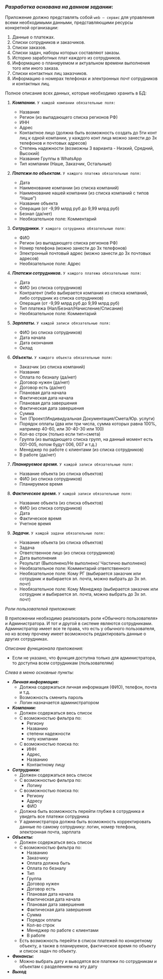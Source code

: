 ### *Разработка основана на данном задании*:

Приложение должно представлять собой `web – сервис` для управления всеми необходимыми данными, представляющими ресурсы конкретной организации: 

1.	Данные о платежах.
2.	Списки сотрудников и заказчиков.
3.	Списки заказов.
4.	Списки задач, наборы которых составляют заказы.
5.	Историю заработных плат каждого из сотрудников. 
6.	Информацию о планируемом и актуальном времени выполнения того или иного заказа.
7.	Списки контактных лиц заказчиков.
8.	Информацию о номерах телефонах и электронных почт сотрудников и контактных лиц. 

Полное описание всех данных, которые необходимо хранить в БД:

1.	**_Компании._** `У каждой компании обязательные поля: `
    * Название
    * Регион (из выпадающего списка регионов РФ)
    * ИНН
    * Адрес
    * Контактное лицо (должна быть возможность создать до 5ти конт лиц к одной компании, у каждого конт лица можно занести до 3х телефонов и почтовых адресов)
    * Степень надежности (возможны 3 варианта - Низкий, Средний, Высокий)
    * Название Группы в WhatsApp
    * Тип компании (Наше, Заказчик, Остальные)

2.	**_Платежи по объектам._** `У каждого платежа обязательные поля: `
    * Дата
    * Наименование компании (из списка компаний)
    * Наименование нашей компании (из списка компаний с типов “Наше”) 
    * Название объекта
    * Операция (от -9,99 млрд руб до 9,99 млрд руб)
    * Безнал (да/нет)
    * Необязательное поле: Комментарий
 
3.	**_Сотрудники._** `У каждого сотрудника обязательные поля: `
    * ФИО
    * Регион (из выпадающего списка регионов РФ)
    * Номер телефона (можно занести до 3х телефонов)
    * Электронный почтовый адрес (можно занести до 3х почтовых адресов)
    * Необязательное поле: Адрес

4.	**_Платежи сотрудников._** `У каждого платежа обязательные поля:` 
    * Дата
    * ФИО (из списка сотрудников)
    * Контрагент (либо выбирается компания из списка компаний, либо сотрудник из списка сотрудников)
    * Операция (от -9,99 млрд руб до 9,99 млрд руб)
    * Тип платежа (Нал/Безнал/Начисление/Списание)
    * Необязательное поле: Комментарий

5.	**_Зарплаты._** `У каждой записи обязательные поля:` 
    * ФИО (из списка сотрудников)
    * Дата начала
    * Дата окончания 
    * Оклад

6.	**_Объекты._** `У каждого объекта обязательные поля: `
    * Заказчик (из списка компаний)
    * Название 
    * Оплата по безналу (да/нет)
    * Договор нужен (да/нет) 
    * Договор есть (да/нет) 
    * Плановая дата начала
    * Фактическая дата начала
    * Плановая дата завершения
    * Фактическая дата завершения
    * Сумма 
    * Тип (Проект/Индивидуальная Документация/Смета/Юр. услуги)
    * Порядок оплаты (два или три числа, сумма которых равна 100%, например 40-60, или 30-40-30 или 100)
    * Кол-во строк (только если тип=смета)
    * Группа (из выпадающего списка групп, на данный момент есть 001-005, потом будут 006, 007 и т.д.)
    * Менеджер по работе с клиентами (из списка сотрудников)
    * В работе (да/нет)

7.	**_Планируемое время._** `У каждой записи обязательные поля: `
    * Название объекта (из списка объектов)
    * ФИО (из списка сотрудников)
    * Планируемое время

8.	**_Фактическое время._** `У каждой записи обязательные поля:` 
    * Название объекта (из списка объектов)
    * ФИО (из списка сотрудников)
    * Дата
    * Фактическое время
    * Учетное время

9.	**_Задачи._** `У каждой задачи обязательные поля: `
    * Название объекта (из списка объектов)
    * Задача
    * Ответственное лицо  (из списка сотрудников)
    * Дата выполнения
    * Результат (Выполнено/Не выполнено/ Частично выполнено)
    * Необязательное поле: Комментарий ответственного
    * Необязательное поле: Кому РГ (выбирается заказчик или сотрудник и выбирается эл. почта, можно выбрать до 3х эл. почт)
    * Необязательное поле: Кому Менеджер (выбирается заказчик или сотрудник и выбирается эл. почта, можно выбрать до 3х эл. почт)

_Роли пользователей приложения:_

В приложении необходимо реализовать роли «Обычного пользователя» и Администратора. И тот и другой в системе являются сотрудниками. Администратор имеет все те права, что есть у обычного пользователя, но ко всему прочему имеет возможность редактировать данные  о других сотрудниках. 

_Описание функционала приложения:_ 

  * Если не указано, что функция доступна только для администратора, то доступна всем сотрудникам (пользователям)

_Слева в меню основные пункты:_

* **_Личная информация:_** 
    * Должна содержаться личная информация (ФИО),  телефон, почта и т.д.
    * Возможность сменить пароль 
    * Логин назначается администратором
* **_Компании:_**
    * Должен содержаться весь список
    * С возможностью фильтра по:
      * Региону
      * Названию
      * степени надежности
      * типу компании
    * С возможностью поиска по: 
      * ИНН
      * Адрес,
      * Названию 
      * Контактному лицу
* **_Сотрудники:_**
    * Должен содержаться весь список
    * С возможностью фильтра по:
      * Логину
    * С возможностью поиска по: 
      * Региону
      * Адресу
      * ФИО
    * Должна быть возможность перейти глубже в сотрудника и увидеть все платежи сотрудника
    * У администратора должна быть возможность корректировать данные по самому сотруднику: логин, номер телефона, электронная почта, зарплата
* **_Объекты:_**
    * Должен содержаться весь список
    * С возможностью фильтра по:
      * Названию
      * Заказчику
      * Оплата должна быть
      * Оплата по безналу
      * Тип
      * Группа
      * Договор нужен
      * Договор есть
      * Плановая дата начала 
      * Фактическая дата начала
      * Плановая дата завершения
      * Фактическая дата завершения
      * Сумма
      * Порядок оплаты
      * Кол-во строк
      * Менеджер по работе с клиентами
      * В работе
    * Есть возможность перейти в список платежей по конкретному объекту, а также в планируемое, фактическое время по объекту и список задач по объекту.
* **_Финансы:_**
    * Можно выбрать дату и выводятся все платежи по сотрудникам и объектам с разделением на эту дату
* **_Выход_**